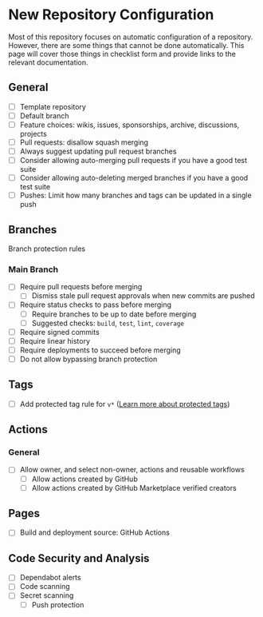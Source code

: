 # New Repository Configuration

Most of this repository focuses on automatic configuration of a repository. However, there are some things that cannot be done automatically. This page will cover those things in checklist form and provide links to the relevant documentation.

## General

- [ ] Template repository
- [ ] Default branch
- [ ] Feature choices: wikis, issues, sponsorships, archive, discussions, projects
- [ ] Pull requests: disallow squash merging
- [ ] Always suggest updating pull request branches
- [ ] Consider allowing auto-merging pull requests if you have a good test suite
- [ ] Consider allowing auto-deleting merged branches if you have a good test suite
- [ ] Pushes: Limit how many branches and tags can be updated in a single push

## Branches

Branch protection rules

### Main Branch

- [ ] Require pull requests before merging  
  - [ ] Dismiss stale pull request approvals when new commits are pushed  
- [ ] Require status checks to pass before merging
  - [ ] Require branches to be up to date before merging  
  - [ ] Suggested checks: `build`, `test`, `lint`, `coverage`  
- [ ] Require signed commits
- [ ] Require linear history
- [ ] Require deployments to succeed before merging
- [ ] Do not allow bypassing branch protection

## Tags

- [ ] Add protected tag rule for `v*` ([Learn more about protected tags](https://docs.github.com/en/repositories/managing-your-repositorys-settings-and-features/managing-repository-settings/configuring-tag-protection-rules))

## Actions

### General

- [ ] Allow owner, and select non-owner, actions and reusable workflows  
  - [ ] Allow actions created by GitHub  
  - [ ] Allow actions created by GitHub Marketplace verified creators  

## Pages

- [ ] Build and deployment source: GitHub Actions

## Code Security and Analysis

- [ ] Dependabot alerts
- [ ] Code scanning
- [ ] Secret scanning  
  - [ ] Push protection  

